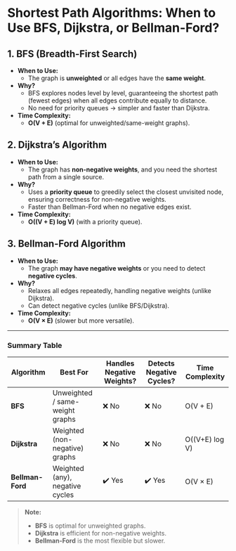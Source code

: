 # Shortest Path Algorithms: When to Use BFS, Dijkstra, or Bellman-Ford?

## 1. **BFS (Breadth-First Search)**
- **When to Use:**
  - The graph is **unweighted** or all edges have the **same weight**.
- **Why?**
  - BFS explores nodes level by level, guaranteeing the shortest path (fewest edges) when all edges contribute equally to distance.
  - No need for priority queues → simpler and faster than Dijkstra.
- **Time Complexity:**
  - **O(V + E)** (optimal for unweighted/same-weight graphs).

## 2. **Dijkstra’s Algorithm**
- **When to Use:**
  - The graph has **non-negative weights**, and you need the shortest path from a single source.
- **Why?**
  - Uses a **priority queue** to greedily select the closest unvisited node, ensuring correctness for non-negative weights.
  - Faster than Bellman-Ford when no negative edges exist.
- **Time Complexity:**
  - **O((V + E) log V)** (with a priority queue).

## 3. **Bellman-Ford Algorithm**
- **When to Use:**
  - The graph **may have negative weights** or you need to detect **negative cycles**.
- **Why?**
  - Relaxes all edges repeatedly, handling negative weights (unlike Dijkstra).
  - Can detect negative cycles (unlike BFS/Dijkstra).
- **Time Complexity:**
  - **O(V × E)** (slower but more versatile).

---

### **Summary Table**
| Algorithm   | Best For                          | Handles Negative Weights? | Detects Negative Cycles? | Time Complexity  |
|-------------|-----------------------------------|--------------------------|--------------------------|------------------|
| **BFS**     | Unweighted / same-weight graphs  | ❌ No                    | ❌ No                    | O(V + E)         |
| **Dijkstra**| Weighted (non-negative) graphs   | ❌ No                    | ❌ No                    | O((V+E) log V)   |
| **Bellman-Ford**| Weighted (any), negative cycles | ✔️ Yes                  | ✔️ Yes                   | O(V × E)         |

> **Note:**
> - **BFS** is optimal for unweighted graphs.
> - **Dijkstra** is efficient for non-negative weights.
> - **Bellman-Ford** is the most flexible but slower.

